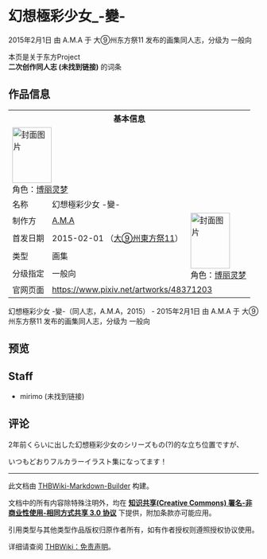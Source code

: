 # 幻想極彩少女_-變-

<!-- source html: G:\repos\THBWiki-Markdown-Builder\THBWikiMarkdown\Temp\main\c\cf\ns0%3A%E5%B9%BB%E6%83%B3%E6%A5%B5%E5%BD%A9%E5%B0%91%E5%A5%B3_-%E8%AE%8A-.html -->

2015年2月1日 由 A.M.A 于 大⑨州东方祭11 发布的画集同人志，分级为 一般向

本页是关于东方Project  
 **二次创作同人志 (未找到链接)** 的词条
## 作品信息

<table><tbody><tr><th colspan="3">基本信息</th></tr><tr><td class="cover-artwork-mobile" colspan="2"><a href="./文件-幻想極彩少女_-變-封面.png.md" class="image" title="封面图片"><img alt="封面图片" src="https://upload.thwiki.cc/thumb/2/26/%E5%B9%BB%E6%83%B3%E6%A5%B5%E5%BD%A9%E5%B0%91%E5%A5%B3_-%E8%AE%8A-%E5%B0%81%E9%9D%A2.png/79px-%E5%B9%BB%E6%83%B3%E6%A5%B5%E5%BD%A9%E5%B0%91%E5%A5%B3_-%E8%AE%8A-%E5%B0%81%E9%9D%A2.png" decoding="async" loading="lazy" width="79" height="112" srcset="https://upload.thwiki.cc/thumb/2/26/%E5%B9%BB%E6%83%B3%E6%A5%B5%E5%BD%A9%E5%B0%91%E5%A5%B3_-%E8%AE%8A-%E5%B0%81%E9%9D%A2.png/119px-%E5%B9%BB%E6%83%B3%E6%A5%B5%E5%BD%A9%E5%B0%91%E5%A5%B3_-%E8%AE%8A-%E5%B0%81%E9%9D%A2.png 1.5x, https://upload.thwiki.cc/thumb/2/26/%E5%B9%BB%E6%83%B3%E6%A5%B5%E5%BD%A9%E5%B0%91%E5%A5%B3_-%E8%AE%8A-%E5%B0%81%E9%9D%A2.png/159px-%E5%B9%BB%E6%83%B3%E6%A5%B5%E5%BD%A9%E5%B0%91%E5%A5%B3_-%E8%AE%8A-%E5%B0%81%E9%9D%A2.png 2x" data-file-width="589" data-file-height="830"></a><div class="cover-char">角色：<a href="./博丽灵梦.md" title="博丽灵梦">博丽灵梦</a></div></td>
</tr><tr><td class="label">名称</td><td colspan="2"> 幻想極彩少女 -變- </td></tr><tr><td class="label">制作方</td><td><a href="./A.M.A.md" title="A.M.A">A.M.A</a></td><td class="cover-artwork" rowspan="4" style="min-width:112px;"><a href="./文件-幻想極彩少女_-變-封面.png.md" class="image" title="封面图片"><img alt="封面图片" src="https://upload.thwiki.cc/thumb/2/26/%E5%B9%BB%E6%83%B3%E6%A5%B5%E5%BD%A9%E5%B0%91%E5%A5%B3_-%E8%AE%8A-%E5%B0%81%E9%9D%A2.png/79px-%E5%B9%BB%E6%83%B3%E6%A5%B5%E5%BD%A9%E5%B0%91%E5%A5%B3_-%E8%AE%8A-%E5%B0%81%E9%9D%A2.png" decoding="async" loading="lazy" width="79" height="112" srcset="https://upload.thwiki.cc/thumb/2/26/%E5%B9%BB%E6%83%B3%E6%A5%B5%E5%BD%A9%E5%B0%91%E5%A5%B3_-%E8%AE%8A-%E5%B0%81%E9%9D%A2.png/119px-%E5%B9%BB%E6%83%B3%E6%A5%B5%E5%BD%A9%E5%B0%91%E5%A5%B3_-%E8%AE%8A-%E5%B0%81%E9%9D%A2.png 1.5x, https://upload.thwiki.cc/thumb/2/26/%E5%B9%BB%E6%83%B3%E6%A5%B5%E5%BD%A9%E5%B0%91%E5%A5%B3_-%E8%AE%8A-%E5%B0%81%E9%9D%A2.png/159px-%E5%B9%BB%E6%83%B3%E6%A5%B5%E5%BD%A9%E5%B0%91%E5%A5%B3_-%E8%AE%8A-%E5%B0%81%E9%9D%A2.png 2x" data-file-width="589" data-file-height="830"></a><div class="cover-char">角色：<a href="./博丽灵梦.md" title="博丽灵梦">博丽灵梦</a></div></td>
</tr><tr><td class="label">首发日期</td><td>2015-02-01&#160;（<a href="/展会作品列表?e=%E5%A4%A7%E2%91%A8%E5%B7%9E%E4%B8%9C%E6%96%B9%E7%A5%AD%2311">大⑨州東方祭11</a>）</td></tr><tr><td class="label">类型</td><td>画集</td></tr><tr><td class="label">分级指定</td><td>一般向</td></tr>
<tr><td class="label">官网页面</td><td colspan="2"><a rel="nofollow" class="external free" href="https://www.pixiv.net/artworks/48371203">https://www.pixiv.net/artworks/48371203</a></td></tr></tbody></table>

幻想極彩少女 -變-（同人志，A.M.A，2015） - 2015年2月1日 由 A.M.A 于 大⑨州东方祭11 发布的画集同人志，分级为 一般向
## 预览
## Staff
- mirimo (未找到链接)

## 评论

  
2年前くらいに出した幻想極彩少女のシリーズもの(?)的な立ち位置ですが、  

いつもどおりフルカラーイラスト集になってます！
  


  
  

  





---

此文档由 [THBWiki-Markdown-Builder](https://github.com/Delsin-Yu/THBWiki-Markdown-Builder) 构建。

文档中的所有内容除特殊注明外，均在 [**知识共享(Creative Commons) 署名-非商业性使用-相同方式共享 3.0 协议**](https://creativecommons.org/licenses/by-sa/3.0/deed.zh-hans) 下提供，附加条款亦可能应用。

引用类型与其他类型作品版权归原作者所有，如有作者授权则遵照授权协议使用。

详细请查阅 [THBWiki：免责声明](https://thbwiki.cc/THBWiki:%E5%85%8D%E8%B4%A3%E5%A3%B0%E6%98%8E)。

